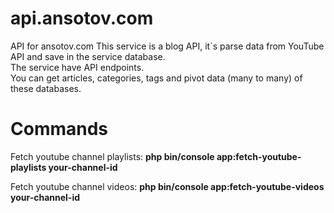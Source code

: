 # api.ansotov.com
API for ansotov.com
This service is a blog API, it`s parse data from YouTube API and save in the service database.
<br>
The service have API endpoints.<br>
You can get articles, categories, tags and pivot data (many to many) of these databases.

# Commands
Fetch youtube channel playlists:
**php bin/console app:fetch-youtube-playlists your-channel-id**

Fetch youtube channel videos:
**php bin/console app:fetch-youtube-videos your-channel-id**

